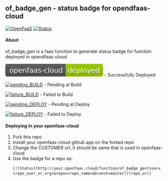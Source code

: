 ## of_badge_gen - status badge for opendfaas-cloud

[![OpenFaaS](https://img.shields.io/badge/openfaas-serverless-blue.svg)](https://www.openfaas.com)
[![Status](http://0341c281.ngrok.io/function/of_badge_gen?user=s8sg&repo=of_badge_gen&branch=master)](http://0341c281.ngrok.io/of_badge_gen)



#### About
of_badge_gen is a faas function to generate status badge for function deployed in opendfaas-cloud 

[![success_DEPLOY](https://raw.githubusercontent.com/s8sg/of_badge_gen/master/assets/image/success.svg)](https://raw.githubusercontent.com/s8sg/of_badge_gen/master/assets/image/success.svg)   -  Successfully Deployed  

[![pending_BUILD](https://raw.githubusercontent.com/s8sg/of_badge_gen/master/assets/image/pending_BUILD.svg)](https://raw.githubusercontent.com/s8sg/of_badge_gen/master/assets/image/pending_BUILD.svg)   -  Pending at Build   

[![failure_BUILD](https://raw.githubusercontent.com/s8sg/of_badge_gen/master/assets/image/failure_BUILD.svg)](https://raw.githubusercontent.com/s8sg/of_badge_gen/master/assets/image/failure_BUILD.svg)   -  Failed to Build  

[![pending_DEPLOY](https://raw.githubusercontent.com/s8sg/of_badge_gen/master/assets/image/pending_DEPLOY.svg)](https://raw.githubusercontent.com/s8sg/of_badge_gen/master/assets/image/pending_DEPLOY.svg)   -  Pending at Deploy  

[![failure_DEPLOY](https://raw.githubusercontent.com/s8sg/of_badge_gen/master/assets/image/failure_DEPLOY.svg)](https://raw.githubusercontent.com/s8sg/of_badge_gen/master/assets/image/failure_DEPLOY.svg)   -  Failed to Deploy  


#### Deploying in your openfaas-cloud

1. Fork this repo
2. Install your openfaas-cloud github app on the forked repo
3. Change the CUSTOMER url, it should be same that is used in openfaas-cloud
4. Use the badge for a repo as:
   ```
   [![Status](http://your.openfaas.cloud/function/of_badge_gen?user=<repo_user_or_org>&repo=<repo_name>&branch=master)](repo_url)
   ```
